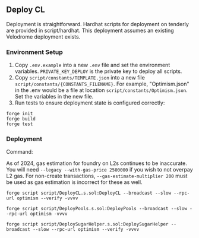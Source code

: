 ## Deploy CL

Deployment is straightforward. Hardhat scripts for deployment on tenderly are provided in script/hardhat.
This deployment assumes an existing Velodrome deployment exists.

### Environment Setup
1. Copy `.env.example` into a new `.env` file and set the environment variables. `PRIVATE_KEY_DEPLOY` is the private key to deploy all scripts.
2. Copy `script/constants/TEMPLATE.json` into a new file `script/constants/{CONSTANTS_FILENAME}`. For example, "Optimism.json" in the .env would be a file at location `script/constants/Optimism.json`. Set the variables in the new file.
3. Run tests to ensure deployment state is configured correctly:
```
forge init
forge build
forge test
```

### Deployment

Command:

As of 2024, gas estimation for foundry on L2s continues to be inaccurate. You will need `--legacy --with-gas-price 2500000` if you wish to not overpay L2 gas.
For non-create transactions, `--gas-estimate-multiplier 200` must be used as gas estimation is incorrect for these as well.

```
forge script script/DeployCL.s.sol:DeployCL --broadcast --slow --rpc-url optimism --verify -vvvv 

forge script script/DeployPools.s.sol:DeployPools --broadcast --slow --rpc-url optimism -vvvv

forge script script/DeploySugarHelper.s.sol:DeploySugarHelper --broadcast --slow --rpc-url optimism --verify -vvvv
```